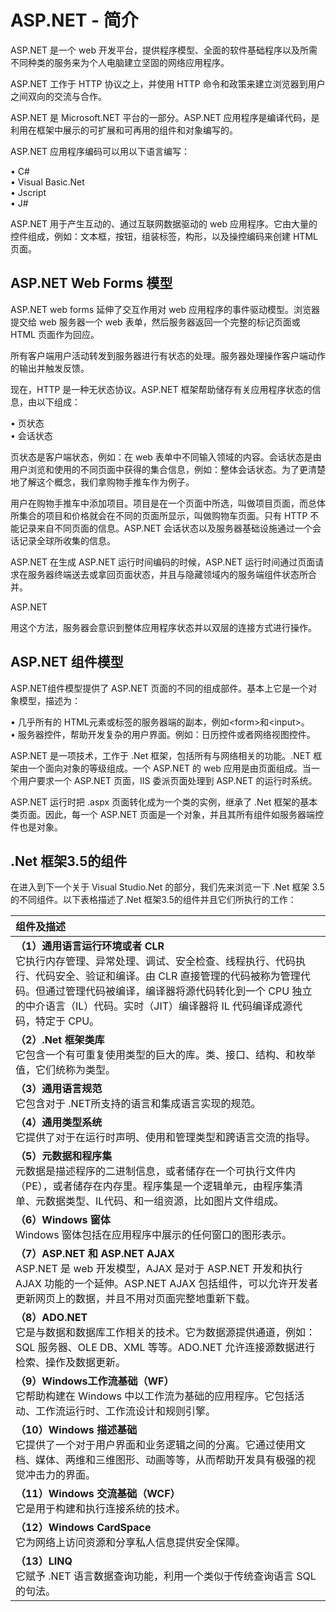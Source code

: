 # ASP.NET - 简介

ASP.NET 是一个 web 开发平台，提供程序模型、全面的软件基础程序以及所需不同种类的服务来为个人电脑建立坚固的网络应用程序。

ASP.NET 工作于 HTTP 协议之上，并使用 HTTP 命令和政策来建立浏览器到用户之间双向的交流与合作。

ASP.NET 是 Microsoft.NET 平台的一部分。ASP.NET 应用程序是编译代码，是利用在框架中展示的可扩展和可再用的组件和对象编写的。

ASP.NET 应用程序编码可以用以下语言编写：

•	C#</br>
•	Visual Basic.Net</br>
•	Jscript</br>
•	J#</br>

ASP.NET 用于产生互动的、通过互联网数据驱动的 web 应用程序。它由大量的控件组成，例如：文本框，按钮，组装标签，构形，以及操控编码来创建 HTML 页面。

## ASP.NET Web Forms 模型

ASP.NET web forms 延伸了交互作用对 web 应用程序的事件驱动模型。浏览器提交给 web 服务器一个 web 表单，然后服务器返回一个完整的标记页面或 HTML 页面作为回应。

所有客户端用户活动转发到服务器进行有状态的处理。服务器处理操作客户端动作的输出并触发反馈。

现在，HTTP 是一种无状态协议。ASP.NET 框架帮助储存有关应用程序状态的信息，由以下组成：

•	页状态 </br>
•	会话状态

页状态是客户端状态，例如：在 web 表单中不同输入领域的内容。会话状态是由用户浏览和使用的不同页面中获得的集合信息，例如：整体会话状态。为了更清楚地了解这个概念，我们拿购物手推车作为例子。

用户在购物手推车中添加项目。项目是在一个页面中所选，叫做项目页面，而总体所集合的项目和价格就会在不同的页面所显示，叫做购物车页面。只有 HTTP 不能记录来自不同页面的信息。ASP.NET 会话状态以及服务器基础设施通过一个会话记录全球所收集的信息。

ASP.NET 在生成 ASP.NET 运行时间编码的时候，ASP.NET 运行时间通过页面请求在服务器终端送去或拿回页面状态，并且与隐藏领域内的服务端组件状态所合并。

ASP.NET

用这个方法，服务器会意识到整体应用程序状态并以双层的连接方式进行操作。

## ASP.NET 组件模型

ASP.NET组件模型提供了 ASP.NET 页面的不同的组成部件。基本上它是一个对象模型，描述为：

•	几乎所有的 HTML元素或标签的服务器端的副本，例如\<form>和\<input>。</br>
•	服务器控件，帮助开发复杂的用户界面。例如：日历控件或者网络视图控件。

ASP.NET 是一项技术，工作于 .Net 框架，包括所有与网络相关的功能。.NET 框架由一个面向对象的等级组成。一个 ASP.NET 的 web 应用是由页面组成。当一个用户要求一个 ASP.NET 页面，IIS 委派页面处理到 ASP.NET 的运行时系统。

ASP.NET 运行时把 .aspx 页面转化成为一个类的实例，继承了 .Net 框架的基本类页面。因此，每一个 ASP.NET 页面是一个对象，并且其所有组件如服务器端控件也是对象。

## .Net 框架3.5的组件

在进入到下一个关于 Visual Studio.Net 的部分，我们先来浏览一下 .Net 框架 3.5的不同组件。以下表格描述了.Net 框架3.5的组件并且它们所执行的工作：

|组件及描述|
|   :--------|
|**（1）通用语言运行环境或者 CLR** </br> 它执行内存管理、异常处理、调试、安全检查、线程执行、代码执行、代码安全、验证和编译。由 CLR 直接管理的代码被称为管理代码。但通过管理代码被编译，编译器将源代码转化到一个 CPU 独立的中介语言（IL）代码。实时（JIT）编译器将 IL 代码编译成源代码，特定于 CPU。|
|**（2）.Net 框架类库** </br> 它包含一个有可重复使用类型的巨大的库。类、接口、结构、和枚举值，它们统称为类型。|
|**（3）通用语言规范** </br> 它包含对于 .NET所支持的语言和集成语言实现的规范。 |
|**（4）通用类型系统** </br> 它提供了对于在运行时声明、使用和管理类型和跨语言交流的指导。|
|**（5）元数据和程序集** </br> 元数据是描述程序的二进制信息，或者储存在一个可执行文件内（PE），或者储存在内存里。程序集是一个逻辑单元，由程序集清单、元数据类型、IL代码、和一组资源，比如图片文件组成。|
|**（6）Windows 窗体** </br> Windows 窗体包括在应用程序中展示的任何窗口的图形表示。|
|**（7）ASP.NET 和 ASP.NET AJAX** </br> ASP.NET 是 web 开发模型，AJAX 是对于 ASP.NET 开发和执行 AJAX 功能的一个延伸。ASP.NET AJAX 包括组件，可以允许开发者更新网页上的数据，并且不用对页面完整地重新下载。|
|**（8）ADO.NET** </br> 它是与数据和数据库工作相关的技术。它为数据源提供通道，例如：SQL 服务器、OLE DB、XML 等等。ADO.NET 允许连接源数据进行检索、操作及数据更新。|
|**（9）Windows工作流基础（WF）** </br> 它帮助构建在 Windows 中以工作流为基础的应用程序。它包括活动、工作流运行时、工作流设计和规则引擎。|
|**（10）Windows 描述基础** </br> 它提供了一个对于用户界面和业务逻辑之间的分离。它通过使用文档、媒体、两维和三维图形、动画等等，从而帮助开发具有极强的视觉冲击力的界面。|
|**（11）Windows 交流基础（WCF）** </br> 它是用于构建和执行连接系统的技术。|
|**（12）Windows CardSpace** </br>它为网络上访问资源和分享私人信息提供安全保障。|
|**（13）LINQ** </br> 它赋予 .NET 语言数据查询功能，利用一个类似于传统查询语言 SQL 的句法。|
